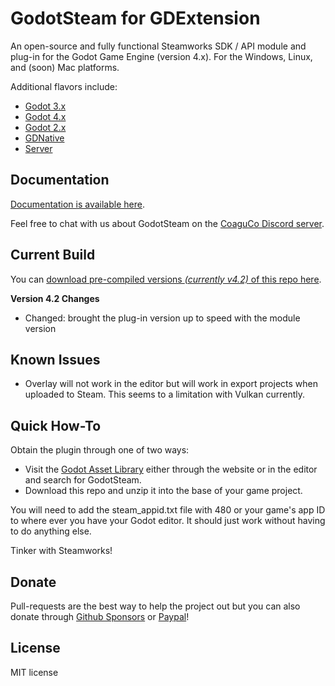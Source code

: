 # GodotSteam for GDExtension
An open-source and fully functional Steamworks SDK / API module and plug-in for the Godot Game Engine (version 4.x). For the Windows, Linux, and (soon) Mac platforms. 

Additional flavors include:
- [Godot 3.x](https://github.com/Gramps/GodotSteam/tree/master)
- [Godot 4.x](https://github.com/Gramps/GodotSteam/tree/godot4)
- [Godot 2.x](https://github.com/Gramps/GodotSteam/tree/godot2)
- [GDNative](https://github.com/Gramps/GodotSteam/tree/gdnative)
- [Server](https://github.com/Gramps/GodotSteam/tree/server)

Documentation
---
[Documentation is available here](https://godotsteam.com/).

Feel free to chat with us about GodotSteam on the [CoaguCo Discord server](https://discord.gg/SJRSq6K).

Current Build
---
You can [download pre-compiled versions _(currently v4.2)_ of this repo here](https://github.com/Gramps/GodotSteam/releases).

**Version 4.2 Changes**
- Changed: brought the plug-in version up to speed with the module version

Known Issues
---
- Overlay will not work in the editor but will work in export projects when uploaded to Steam.  This seems to a limitation with Vulkan currently.

Quick How-To
---
Obtain the plugin through one of two ways:
- Visit the [Godot Asset Library](https://godotengine.org/asset-library/asset/7469) either through the website or in the editor and search for GodotSteam.
- Download this repo and unzip it into the base of your game project.

You will need to add the steam_appid.txt file with 480 or your game's app ID to where ever you have your Godot editor.  It should just work without having to do anything else.

Tinker with Steamworks!

Donate
---
Pull-requests are the best way to help the project out but you can also donate through [Github Sponsors](https://github.com/sponsors/Gramps) or [Paypal](https://www.paypal.me/sithlordkyle)!

License
---
MIT license
